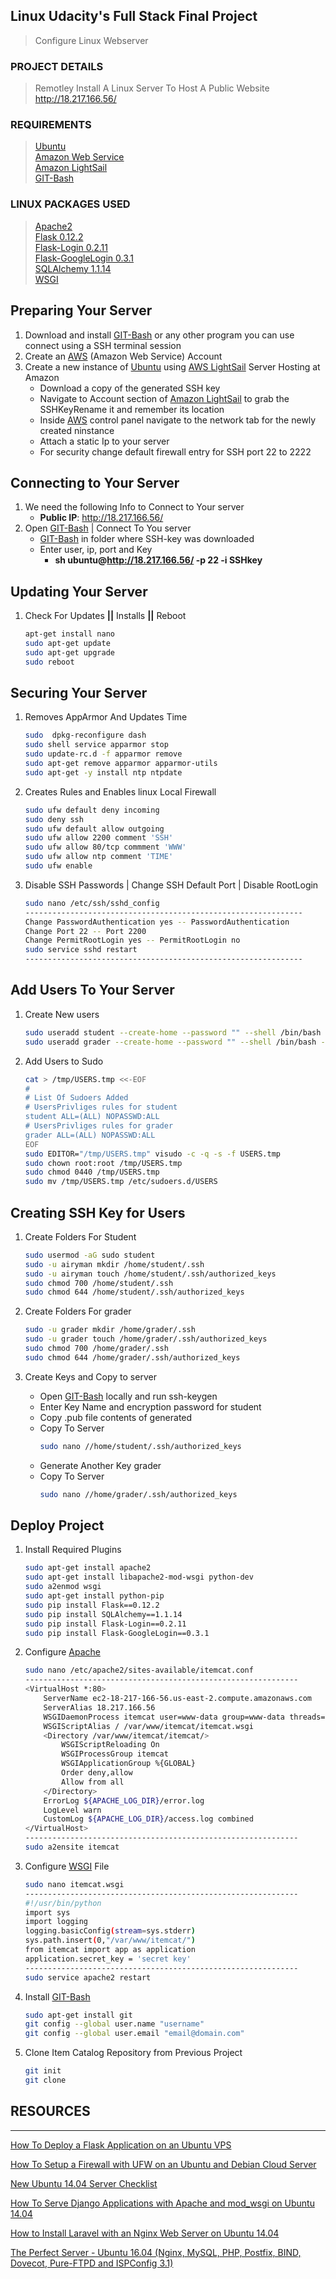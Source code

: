 ## Linux Udacity's Full Stack Final Project ##

> Configure Linux Webserver

### PROJECT DETAILS ###

> Remotley Install A Linux Server To Host A Public Website      
 http://18.217.166.56/

### REQUIREMENTS ###

> [Ubuntu](https://www.ubuntu.com/)    
[Amazon Web Service](https://aws.amazon.com/)    
[Amazon LightSail](https://lightsail.aws.amazon.com)    
[GIT-Bash](https://git-scm.com/)

### LINUX PACKAGES USED ###

> [Apache2](https://httpd.apache.org/docs/trunk/getting-started.html)    
[Flask 0.12.2](http://flask.pocoo.org/)    
[Flask-Login 0.2.11](https://flask-login.readthedocs.io/en/latest/)    
[Flask-GoogleLogin 0.3.1](https://pythonhosted.org/Flask-GoogleLogin/)    
[SQLAlchemy 1.1.14](https://www.sqlalchemy.org/)    
[WSGI](https://wsgi.readthedocs.io/en/latest/)     


Preparing Your Server
--------------------------------------------------------------------

1. Download and install [GIT-Bash](https://git-scm.com/) or any other program you can use connect using a SSH terminal session
1. Create an [AWS](https://lightsail.aws.amazon.com) (Amazon Web Service) Account
1. Create a new instance of [Ubuntu](https://www.ubuntu.com/) using [AWS LightSail](https://lightsail.aws.amazon.com) Server Hosting at Amazon
    + Download a copy of the generated SSH key
    + Navigate to Account section of [Amazon LightSail](https://lightsail.aws.amazon.com) to grab the SSHKeyRename it and remember its location
    + Inside [AWS](https://lightsail.aws.amazon.com) control panel navigate to the network tab for the newly created ninstance
    + Attach a static Ip to your server
    + For security change default firewall entry for SSH port 22 to 2222

Connecting to Your Server
--------------------------------------------------------------------

1. We need the following Info to Connect to Your server
	+ __Public IP__: http://18.217.166.56/
1. Open [GIT-Bash](https://git-scm.com/) | Connect To You server
	+ [GIT-Bash](https://git-scm.com/) in folder where SSH-key was downloaded
	+ Enter user, ip, port and Key								
		* __sh ubuntu@http://18.217.166.56/ -p 22 -i SSHkey__								

Updating Your Server
--------------------------------------------------------------------

1. Check For Updates __||__ Installs __||__ Reboot

	```bash									
	apt-get install nano
	sudo apt-get update
	sudo apt-get upgrade
	sudo reboot
	```									

Securing Your Server
--------------------------------------------------------------------

1. Removes AppArmor And Updates Time

	```bash									
	sudo  dpkg-reconfigure dash
	sudo shell service apparmor stop
	sudo update-rc.d -f apparmor remove
	sudo apt-get remove apparmor apparmor-utils
	sudo apt-get -y install ntp ntpdate
	```									

1. Creates Rules and Enables linux Local Firewall

	```bash									
	sudo ufw default deny incoming
	sudo deny ssh
	sudo ufw default allow outgoing
	sudo ufw allow 2200 comment 'SSH'
	sudo ufw allow 80/tcp commment 'WWW'
	sudo ufw allow ntp comment 'TIME'
	sudo ufw enable
	```									

1. Disable SSH Passwords | Change SSH Default Port | Disable RootLogin

	```bash									
	sudo nano /etc/ssh/sshd_config
	--------------------------------------------------------------
	Change PasswordAuthentication yes -- PasswordAuthentication
	Change Port 22 -- Port 2200
	Change PermitRootLogin yes -- PermitRootLogin no 
	sudo service sshd restart
	--------------------------------------------------------------
	```									

Add Users To Your Server
--------------------------------------------------------------------

1. Create New users

	```bash									
	sudo useradd student --create-home --password "" --shell /bin/bash --uid 5013 --user-group
	sudo useradd grader --create-home --password "" --shell /bin/bash --uid 5014 --user-group
	```									

1. Add Users to Sudo

	```bash									
	cat > /tmp/USERS.tmp <<-EOF
	#
	# List Of Sudoers Added
	# UsersPrivliges rules for student
	student ALL=(ALL) NOPASSWD:ALL
	# UsersPrivliges rules for grader
	grader ALL=(ALL) NOPASSWD:ALL	
	EOF
	sudo EDITOR="/tmp/USERS.tmp" visudo -c -q -s -f USERS.tmp
	sudo chown root:root /tmp/USERS.tmp
	sudo chmod 0440 /tmp/USERS.tmp
	sudo mv /tmp/USERS.tmp /etc/sudoers.d/USERS
	```									

Creating SSH Key for Users
--------------------------------------------------------------------

1. Create Folders For Student

	```bash									
	sudo usermod -aG sudo student
	sudo -u airyman mkdir /home/student/.ssh
	sudo -u airyman touch /home/student/.ssh/authorized_keys
	sudo chmod 700 /home/student/.ssh
	sudo chmod 644 /home/student/.ssh/authorized_keys
	```									

1. Create Folders For grader

	```bash									
	sudo -u grader mkdir /home/grader/.ssh
	sudo -u grader touch /home/grader/.ssh/authorized_keys
	sudo chmod 700 /home/grader/.ssh
	sudo chmod 644 /home/grader/.ssh/authorized_keys
	```									

1. Create Keys and Copy to server
	+ Open [GIT-Bash](https://git-scm.com/) locally and run ssh-keygen
	+ Enter Key Name and encryption password for student
	+ Copy .pub file contents of generated
	+ Copy To Server
		```bash									
		sudo nano //home/student/.ssh/authorized_keys
		```									
	+ Generate Another Key grader
	+ Copy To Server
		```bash									
		sudo nano //home/grader/.ssh/authorized_keys
		```									

Deploy Project
--------------------------------------------------------------------

1. Install Required Plugins

	```bash									
	sudo apt-get install apache2
	sudo apt-get install libapache2-mod-wsgi python-dev
	sudo a2enmod wsgi
	sudo apt-get install python-pip
	sudo pip install Flask==0.12.2
	sudo pip install SQLAlchemy==1.1.14
	sudo pip install Flask-Login==0.2.11
	sudo pip install Flask-GoogleLogin==0.3.1
	```									

1. Configure [Apache](https://httpd.apache.org/docs/trunk/getting-started.html)

	```bash									
	sudo nano /etc/apache2/sites-available/itemcat.conf
	-------------------------------------------------------------
	<VirtualHost *:80>
		ServerName ec2-18-217-166-56.us-east-2.compute.amazonaws.com
		ServerAlias 18.217.166.56
		WSGIDaemonProcess itemcat user=www-data group=www-data threads=5
		WSGIScriptAlias / /var/www/itemcat/itemcat.wsgi
		<Directory /var/www/itemcat/itemcat/>
			WSGIScriptReloading On
			WSGIProcessGroup itemcat
			WSGIApplicationGroup %{GLOBAL}
			Order deny,allow
			Allow from all
		</Directory>
		ErrorLog ${APACHE_LOG_DIR}/error.log
		LogLevel warn
		CustomLog ${APACHE_LOG_DIR}/access.log combined
	</VirtualHost>
	-------------------------------------------------------------
	sudo a2ensite itemcat
	```										
	
1. Configure [WSGI](https://wsgi.readthedocs.io/en/latest/) File

	```bash									
	sudo nano itemcat.wsgi
	-------------------------------------------------------------
	#!/usr/bin/python
	import sys
	import logging
	logging.basicConfig(stream=sys.stderr)
	sys.path.insert(0,"/var/www/itemcat/")
	from itemcat import app as application
	application.secret_key = 'secret key'
	-------------------------------------------------------------
	sudo service apache2 restart
	```									

1. Install [GIT-Bash](https://git-scm.com/)

	```bash									
	sudo apt-get install git
	git config --global user.name "username"
	git config --global user.email "email@domain.com"
	```										

1. Clone Item Catalog Repository from Previous Project

	```bash									
	git init
	git clone
	```									

## RESOURCES
--------------------------------------------------------------------

[How To Deploy a Flask Application on an Ubuntu VPS](https://www.digitalocean.com/community/tutorials/how-to-deploy-a-flask-application-on-an-ubuntu-vps)

[How To Setup a Firewall with UFW on an Ubuntu and Debian Cloud Server](https://www.digitalocean.com/community/tutorials/how-to-setup-a-firewall-with-ufw-on-an-ubuntu-and-debian-cloud-server)

[New Ubuntu 14.04 Server Checklist
](https://www.digitalocean.com/community/tutorial_series/new-ubuntu-14-04-server-checklist)

[How To Serve Django Applications with Apache and mod_wsgi on Ubuntu 14.04](https://www.digitalocean.com/community/tutorials/how-to-serve-django-applications-with-apache-and-mod_wsgi-on-ubuntu-14-04)

[How to Install Laravel with an Nginx Web Server on Ubuntu 14.04](https://www.digitalocean.com/community/tutorials/how-to-install-laravel-with-an-nginx-web-server-on-ubuntu-14-04)

[The Perfect Server - Ubuntu 16.04 (Nginx, MySQL, PHP, Postfix, BIND, Dovecot, Pure-FTPD and ISPConfig 3.1)](https://www.howtoforge.com/tutorial/perfect-server-ubuntu-with-nginx-and-ispconfig-3/)
